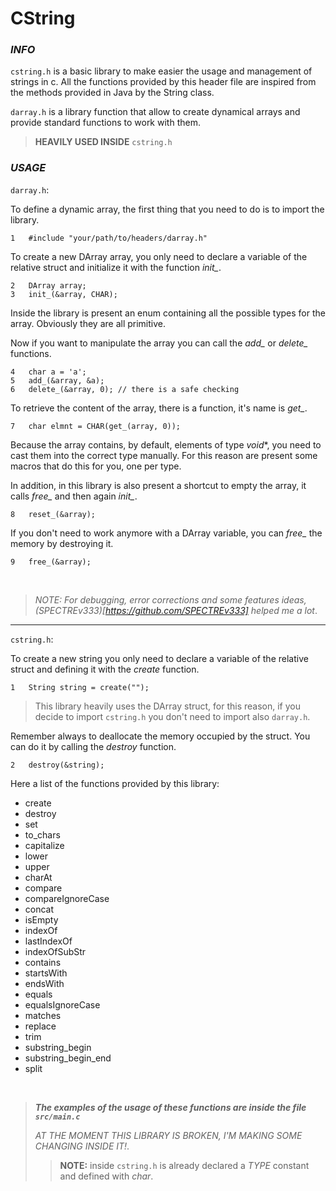 # CString

### *INFO*

`cstring.h` is a basic library to make easier the usage and
management of strings in c. All the functions provided by
this header file are inspired from the methods provided in
Java by the String class.

`darray.h` is a library function that allow to create
dynamical arrays and provide standard functions to work
with them. 

>**HEAVILY USED INSIDE** `cstring.h`

### *USAGE*

`darray.h`:

To define a dynamic array, the first thing that you need to
do is to import the library.

    1   #include "your/path/to/headers/darray.h"

To create a new DArray array, you only need to declare a
variable of the relative struct and initialize it with the
function *init_*.

    2   DArray array;
    3   init_(&array, CHAR);
    
Inside the library is present an enum containing all the 
possible types for the array. Obviously they are all primitive.

Now if you want to manipulate the array you can call the 
*add_* or *delete_* functions.

    4   char a = 'a';
    5   add_(&array, &a);
    6   delete_(&array, 0); // there is a safe checking

To retrieve the content of the array, there is a function,
it's name is *get_*.

    7   char elmnt = CHAR(get_(array, 0));
    
Because the array contains, by default, elements of type *void**,
you need to cast them into the correct type manually.
For this reason are present some macros that do this for you,
one per type.

In addition, in this library is also present a shortcut
to empty the array, it calls *free_* and then again *init_*.

    8   reset_(&array);

If you don't need to work anymore with a DArray variable,
you can *free_* the memory by destroying it.

    9   free_(&array);

<br>

>*NOTE: For debugging, error corrections and some features ideas,
(SPECTREv333)[https://github.com/SPECTREv333] helped me a lot*.

___

`cstring.h`:

To create a new string you only need to declare a variable of
the relative struct and defining it with the *create* function.

    1   String string = create("");

>This library heavily uses the DArray struct, for this reason,
>if you decide to import `cstring.h` you don't need to import
>also `darray.h`. 

Remember always to deallocate the memory occupied by the
struct. You can do it by calling the *destroy* function.

    2   destroy(&string);

Here a list of the functions provided by this library:

- create
- destroy
- set
- to_chars
- capitalize
- lower
- upper
- charAt
- compare
- compareIgnoreCase
- concat
- isEmpty
- indexOf
- lastIndexOf
- indexOfSubStr
- contains
- startsWith
- endsWith
- equals
- equalsIgnoreCase
- matches
- replace
- trim
- substring_begin
- substring_begin_end
- split

<br>

>***The examples of the usage of these functions are inside the file
>`src/main.c`***
> 
>*AT THE MOMENT THIS LIBRARY IS BROKEN, I'M MAKING SOME CHANGING INSIDE IT!*.
>
>>**NOTE:** inside `cstring.h` is already declared a *TYPE* 
>>constant and defined with *char*.

